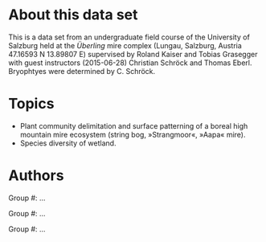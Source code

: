 About this data set
===================

This is a data set from an undergraduate field course of the University of Salzburg held at the *Überling* mire complex (Lungau, Salzburg, Austria 47.16593 N 13.89807 E) supervised by Roland Kaiser and Tobias Grasegger with guest instructors (2015-06-28) Christian Schröck and Thomas Eberl. Bryophtyes were determined by C. Schröck.

Topics
======

* Plant community delimitation and surface patterning of a boreal high mountain mire ecosystem (string bog, »Strangmoor«, »Aapa« mire).
* Species diversity of wetland.

Authors
=======

Group #: …  


Group #: …  


Group #: … 

